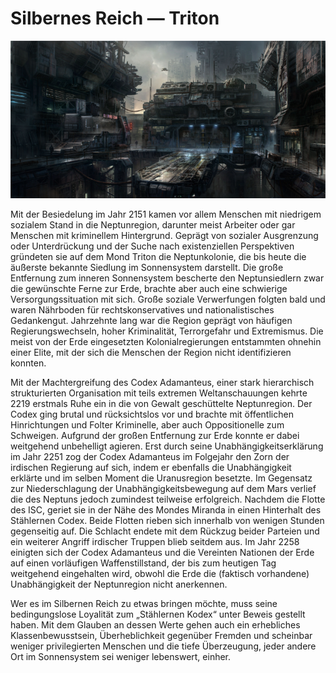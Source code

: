 # Silbernes Reich — Triton

<img src="/books/basic-rules/appendix-character-origin/codex-triton/codex-triton.png" alt="Triton, 2271">

Mit der Besiedelung im Jahr 2151 kamen vor allem Menschen mit niedrigem sozialem Stand in die Neptunregion, darunter meist Arbeiter oder gar Menschen mit kriminellem Hintergrund. Geprägt von sozialer Ausgrenzung oder Unterdrückung und der Suche nach existenziellen Perspektiven gründeten sie auf dem Mond Triton die Neptunkolonie, die bis heute die äußerste bekannte Siedlung im Sonnensystem darstellt. Die große Entfernung zum inneren Sonnensystem bescherte den Neptunsiedlern zwar die gewünschte Ferne zur Erde, brachte aber auch eine schwierige Versorgungssituation mit sich. Große soziale Verwerfungen folgten bald und waren Nährboden für rechtskonservatives und nationalistisches Gedankengut. Jahrzehnte lang war die Region geprägt von häufigen Regierungswechseln, hoher Kriminalität, Terrorgefahr und Extremismus. Die meist von der Erde eingesetzten Kolonialregierungen entstammten ohnehin einer Elite, mit der sich die Menschen der Region nicht identifizieren konnten.

Mit der Machtergreifung des Codex Adamanteus, einer stark hierarchisch strukturierten Organisation mit teils extremen Weltanschauungen kehrte 2219 erstmals Ruhe ein in die von Gewalt geschüttelte Neptunregion. Der Codex ging brutal und rücksichtslos vor und brachte mit öffentlichen Hinrichtungen und Folter Kriminelle, aber auch Oppositionelle zum Schweigen. Aufgrund der großen Entfernung zur Erde konnte er dabei weitgehend unbehelligt agieren. Erst durch seine Unabhängigkeitserklärung im Jahr 2251 zog der Codex Adamanteus im Folgejahr den Zorn der irdischen Regierung auf sich, indem er ebenfalls die Unabhängigkeit erklärte und im selben Moment die Uranusregion besetzte. Im Gegensatz zur Niederschlagung der Unabhängigkeitsbewegung auf dem Mars verlief die des Neptuns jedoch zumindest teilweise erfolgreich. Nachdem die Flotte des ISC, geriet sie in der Nähe des Mondes Miranda in einen Hinterhalt des Stählernen Codex. Beide Flotten rieben sich innerhalb von wenigen Stunden gegenseitig auf. Die Schlacht endete mit dem Rückzug beider Parteien und ein weiterer Angriff irdischer Truppen blieb seitdem aus. Im Jahr 2258 einigten sich der Codex Adamanteus und die Vereinten Nationen der Erde auf einen vorläufigen Waffenstillstand, der bis zum heutigen Tag weitgehend eingehalten wird, obwohl die Erde die (faktisch vorhandene) Unabhängigkeit der Neptunregion nicht anerkennen.

Wer es im Silbernen Reich zu etwas bringen möchte, muss seine bedingungslose Loyalität zum „Stählernen Kodex“ unter Beweis gestellt haben. Mit dem Glauben an dessen Werte gehen auch ein erhebliches Klassenbewusstsein, Überheblichkeit gegenüber Fremden und scheinbar weniger privilegierten Menschen und die tiefe Überzeugung, jeder andere Ort im Sonnensystem sei weniger lebenswert, einher.

